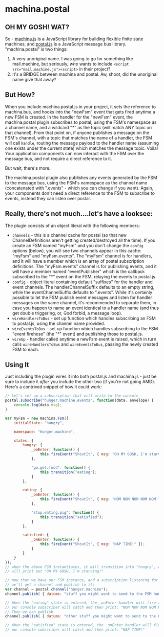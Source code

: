 # machina.postal

## OH MY GOSH!  WAT?
So - [machina.js](https://github.com/ifandelse/machina.js) is a JavaScript library for building flexible finite state machines, and [postal.js](https://github.com/ifandelse/postal.js) is a JavaScript message bus library.  "machina.postal" is two things:

1. A very unoriginal name.  I was going to go for something like mail.machine, but seriously, *who* wants to include `<script src="mail.machine.js"><script>` in their project?
2. It's a BRIDGE between machina and postal.  Aw, shoot, did the unoriginal name give that away?

## But How?
When you include machina.postal.js in your project, it sets the reference to machina.bus, and hooks into the "newFsm" event that gets fired anytime a new FSM is created.
In the handler for the "newFsm" event, the machina.postal plugin subscribes to postal, using the FSM's namespace as a channel name, and a wildcard "*" as the topic (will match ANY topic on that channel).  From that point on, if anyone publishes a message on the FSM's channel, with a topic that matches the name of a handler, the FSM will call `handle`, routing the message payload to the handler name (assuming one exists under the current state) which matches the message topic.  Voila!  Your application components can now interact with the FSM over the message bus, and not require a direct reference to it.

But wait, there's more.

The machina.postal plugin also publishes any events generated by the FSM to the message bus, using the FSM's namespace as the channel name (concatenated with ".events" - which you can change if you want).  Again, your components don't need a direct reference to the FSM to subscribe to events, instead they can listen over postal.

## Really, there's not much....let's have a looksee:
The plugin consists of an object literal with the following members:

* `channels` - this is a channel cache for postal (so that new ChannelDefinitions aren't getting created/destroyed all the time).  If you create an FSM named "myFsm" and you don't change the `config` options (below), you will see two channels appear in this cache: "myFsm" and "myFsm.events".  The "myFsm" channel is for handlers, and it will have a member which is an array of postal subscription definitions.  The "myFsm.events" channel is for publishing events, and it will have a member named "eventPublisher" which is the callback subscribed to the "*" event on the FSM, relaying the events to postal.js.
* `config` - object literal containing default "suffixes" for the handler and event channels.  The handlerChannelSuffix defaults to an empty string, while the eventChannelSuffix defaults to ".events".  While it's certainly possible to let the FSM publish event messages and listen for handler messages on the same channel, it's recommended to separate them, in case you happen to name an event identical to a handler name (and thus get double triggering, or, God forbid, a message loop).
* `wireHandlersToBus` - set up function which handles subscribing an FSM to postal.js, using the channel name provided.
* `wireEventsToBus` - set up function which handles subscribing to the FSM "event firehose" (the "*" event) and publishing those to postal.js.
* `wireUp` - handler called anytime a newFsm event is raised, which in turn calls `wireHandlersToBus` and `wireEventsToBus`, passing the newly created FSM to each.

## Using It
Just including the plugin wires it into both postal.js and machina.js - just be sure to include it *after* you include the other two (if you're not going AMD).  Here's a contrived snippet of how it could work:

```javascript
// Let's set up a subscription that will write to the console
postal.subscribe("hunger.machine.events", function(data, envelope) {
	console.log(data.msg);
}

var myFsm = new machina.Fsm({
	initialState: "hungry",

	namespace: "hunger.machine",

	states: {
		hungry: {
			_onEnter: function() {
				this.fireEvent("ShoutIt", { msg: "OH MY GOSH, I'm starving" });
			},

			"go.get.food": function() {
				this.transition("eating");
			}
		},

		eating: {
		    _onEnter: function() {
                this.fireEvent("ShoutIt", { msg: "NOM NOM NOM NOM NOM!" });
            },

            "stop.eating.pig": function() {
                this.transition("satisfied");
            }
		},

		satisfied: {
		    _onEnter: function() {
                this.fireEvent("ShoutIt", { msg: "NAP TIME!" });
            }
		}
	}
});
// when the above FSM instantiates, it will transition into "hungry", and our console subscription
// will print out "OH MY GOSH, I'm starving!"

// now that we have our FSM instance, and a subscription listening for events
// we'll get a channel and publish to it:
var channel = postal.channel("hunger.machine");
channel.publish( { datums: "stuff you might want to send to the FSM handler }, { topic: "go.get.food" } );

// When the "eating" state is entered, the _onEnter handler will fire and publish an event which
// our console subscriber will catch and then print: "NOM NOM NOM NOM NOM!"
// Then we can publish
channel.publish( { datums: "other stuff you might want to send to the FSM }, { topic: "stop.eating.pig" } );

// When the "satisfied" state is entered, the _onEnter handler will fire and publish an event which
// our console subscriber will catch and then print: "NAP TIME!"

```